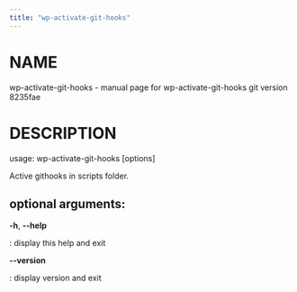 ```yaml
---
title: "wp-activate-git-hooks"
---
```



NAME
====

wp-activate-git-hooks - manual page for wp-activate-git-hooks git
version 8235fae

DESCRIPTION
===========

usage: wp-activate-git-hooks \[options\]

Active githooks in scripts folder.

optional arguments:
-------------------

**-h**, **\--help**

:   display this help and exit

**\--version**

:   display version and exit

